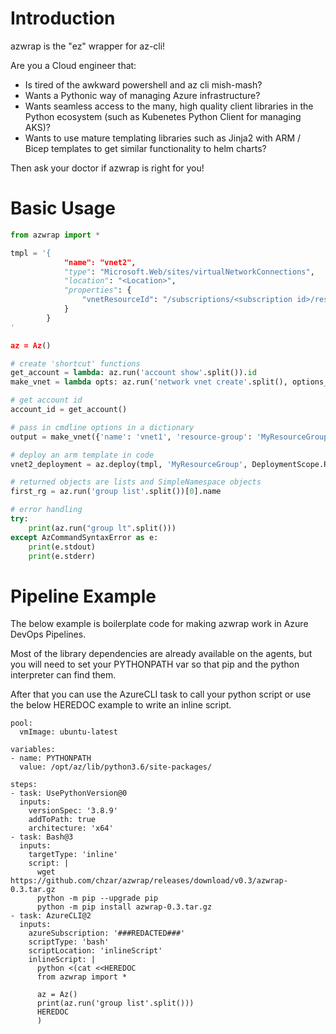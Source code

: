 # Introduction
azwrap is the "ez" wrapper for az-cli!

Are you a Cloud engineer that:
* Is tired of the awkward powershell and az cli mish-mash?
* Wants a Pythonic way of managing Azure infrastructure?
* Wants seamless access to the many, high quality client libraries in the Python ecosystem (such as Kubenetes Python Client for managing AKS)?
* Wants to use mature templating libraries such as Jinja2 with ARM / Bicep templates to get similar functionality to helm charts?

Then ask your doctor if azwrap is right for you!

# Basic Usage
```python
from azwrap import *

tmpl = '{
            "name": "vnet2",
            "type": "Microsoft.Web/sites/virtualNetworkConnections",
            "location": "<Location>",
            "properties": {
                "vnetResourceId": "/subscriptions/<subscription id>/resourceGroups/<resource group>/providers/Microsoft.Network/virtualNetworks/<VNet>"
            }
        }
'

az = Az()

# create 'shortcut' functions
get_account = lambda: az.run('account show'.split()).id
make_vnet = lambda opts: az.run('network vnet create'.split(), options_dict=opts)

# get account id
account_id = get_account()

# pass in cmdline options in a dictionary
output = make_vnet({'name': 'vnet1', 'resource-group': 'MyResourceGroup'})

# deploy an arm template in code
vnet2_deployment = az.deploy(tmpl, 'MyResourceGroup', DeploymentScope.ResourceGroup)

# returned objects are lists and SimpleNamespace objects
first_rg = az.run('group list'.split())[0].name

# error handling
try:
    print(az.run("group lt".split()))
except AzCommandSyntaxError as e:
    print(e.stdout)
    print(e.stderr)
```

# Pipeline Example
The below example is boilerplate code for making azwrap work in Azure DevOps Pipelines.

Most of the library dependencies are already available on the agents, but you will need to set your PYTHONPATH var so that pip and the python interpreter can find them.

After that you can use the AzureCLI task to call your python script or use the below HEREDOC example to write an inline script.


```
pool:
  vmImage: ubuntu-latest

variables:
- name: PYTHONPATH
  value: /opt/az/lib/python3.6/site-packages/

steps:
- task: UsePythonVersion@0
  inputs:
    versionSpec: '3.8.9'
    addToPath: true
    architecture: 'x64'
- task: Bash@3
  inputs:
    targetType: 'inline'
    script: |
      wget https://github.com/chzar/azwrap/releases/download/v0.3/azwrap-0.3.tar.gz
      python -m pip --upgrade pip
      python -m pip install azwrap-0.3.tar.gz
- task: AzureCLI@2
  inputs:
    azureSubscription: '###REDACTED###'
    scriptType: 'bash'
    scriptLocation: 'inlineScript'
    inlineScript: |
      python <(cat <<HEREDOC
      from azwrap import *

      az = Az()
      print(az.run('group list'.split()))
      HEREDOC
      )
```
